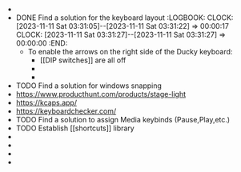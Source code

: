 -
- DONE Find a solution for the keyboard layout
  :LOGBOOK:
  CLOCK: [2023-11-11 Sat 03:31:05]--[2023-11-11 Sat 03:31:22] =>  00:00:17
  CLOCK: [2023-11-11 Sat 03:31:27]--[2023-11-11 Sat 03:31:27] =>  00:00:00
  :END:
	- To enable the arrows on the right side of the Ducky keyboard:
		- [[DIP switches]] are all off
		-
		-
- TODO Find a solution for windows snapping
- https://www.producthunt.com/products/stage-light
- https://kcaps.app/
- https://keyboardchecker.com/
- TODO Find a solution to assign Media keybinds (Pause,Play,etc.)
- TODO Establish [[shortcuts]] library
-
-
-
-